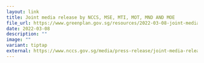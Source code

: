 ```yaml
---
layout: link
title: Joint media release by NCCS, MSE, MTI, MOT, MND AND MOE
file_url: https://www.greenplan.gov.sg/resources/2022-03-08-joint-media-release-on-Joint-segment-on-the-singapore
date: 2022-03-08
description: ""
image: ""
variant: tiptap
external: https://www.nccs.gov.sg/media/press-release/joint-media-release-by-nccs-mse-mti-mot-mnd-and-moe-good-progress-made-on-the-singapore-green-plan-2030-as-government-accelerates-decarbonisation-and-sustainability-efforts/
---
```

